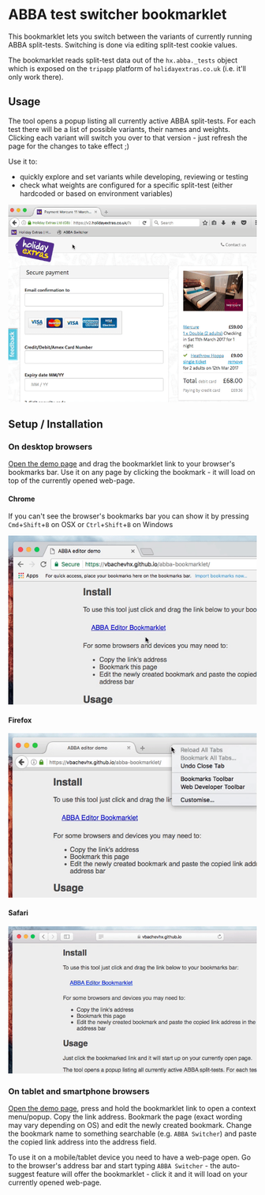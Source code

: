 # ABBA test switcher bookmarklet

This bookmarklet lets you switch between the variants of currently running ABBA split-tests. Switching is done via editing split-test cookie values.

The bookmarklet reads split-test data out of the `hx.abba._tests` object which is exposed on the `tripapp` platform of `holidayextras.co.uk` (i.e. it'll only work there).

## Usage

The tool opens a popup listing all currently active ABBA split-tests. For each test there will be a list of possible variants, their names and weights. Clicking each variant will switch you over to that version - just refresh the page for the changes to take effect ;)

Use it to:
- quickly explore and set variants while developing, reviewing or testing
- check what weights are configured for a specific split-test (either hardcoded or based on environment variables)

![](images/abba-bookmarklet-demo.gif)

## Setup / Installation

### On desktop browsers

[Open the demo page](https://vbachevhx.github.io/abba-bookmarklet) and drag the bookmarklet link to your browser's bookmarks bar. Use it on any page by clicking the bookmark - it will load on top of the currently opened web-page.

#### Chrome
If you can't see the browser's bookmarks bar you can show it by pressing `Cmd`+`Shift`+`B` on OSX or `Ctrl`+`Shift`+`B` on Windows

![](images/setup-chrome-demo.gif)

#### Firefox
![](images/setup-firefox-demo.gif)

#### Safari
![](images/setup-safari-demo.gif)

### On tablet and smartphone browsers

[Open the demo page](https://vbachevhx.github.io/abba-bookmarklet), press and hold the bookmarklet link to open a context menu/popup. Copy the link address. Bookmark the page (exact wording may vary depending on OS) and edit the newly created bookmark. Change the bookmark name to something searchable (e.g. `ABBA Switcher`) and paste the copied link address into the address field.

To use it on a mobile/tablet device you need to have a web-page open. Go to the browser's address bar and start typing `ABBA Switcher` - the auto-suggest feature will offer the bookmarklet - click it and it will load on your currently opened web-page.
